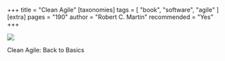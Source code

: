 +++
title = "Clean Agile"
[taxonomies]
tags = [ "book", "software", "agile" ]
[extra]
pages = "190"
author = "Robert C. Martin"
recommended = "Yes"
+++

<a target="_blank"  href="https://www.amazon.de/gp/product/0135781868/ref=as_li_tl?ie=UTF8&camp=1638&creative=6742&creativeASIN=0135781868&linkCode=as2&tag=chemaclass-21&linkId=a77e0ed0cf097e62df0e6b3189579602">
    <img border="0" src="https://images-na.ssl-images-amazon.com/images/I/41VQ9-JOXLL._SX380_BO1,204,203,200_.jpg" >
</a>

<!-- more -->

Clean Agile: Back to Basics